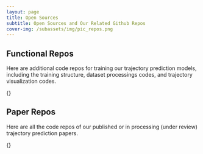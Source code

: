 ```yaml
---
layout: page
title: Open Sources
subtitle: Open Sources and Our Related Github Repos
cover-img: /subassets/img/pic_repos.png
---
```

<!--
 * @Author: Conghao Wong
 * @Date: 2024-12-23 20:57:29
 * @LastEditors: Conghao Wong
 * @LastEditTime: 2024-12-24 15:36:09
 * @Github: https://cocoon2wong.github.io
 * Copyright 2024 Conghao Wong, All Rights Reserved.
-->

<link rel="stylesheet" href="/subassets/css/repo_card.css">

## Functional Repos

Here are additional code repos for training our trajectory prediction models, including the training structure, dataset processings codes, and trajectory visualization codes.

<div class="row">
{}
</div>

## Paper Repos

Here are all the code repos of our published or in processing (under review) trajectory prediction papers.

<div class="row">
{}
</div>
